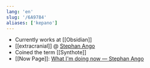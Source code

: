 ```yaml
---
lang: 'en'
slug: '/6A9784'
aliases: ['kepano']
---
```


- Currently works at [[Obsidian]]
- [[extracranial]] @ [Stephan Ango](https://stephanango.com/)
- Coined the term [[Synthote]]
- [[Now Page]]: [What I'm doing now — Stephan Ango](https://stephanango.com/now)
